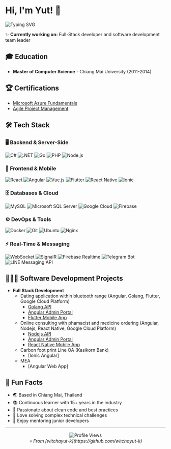 # Hi, I'm Yut! 👋

<div align="left">
  <img src="https://readme-typing-svg.herokuapp.com?pause=0&color=2196F3&center=false&vCenter=true&width=435&lines=Agile+Team+Leader;Full-Stack+Developer;Over+15%2B+Years+Experience" alt="Typing SVG" />
</div>

✨ **Currently working on:** Full-Stack developer and software development team leader

## 🎓 Education

- **Master of Computer Science** - Chiang Mai University (2011-2014)  

## 🏆 Certifications

- [Microsoft Azure Fundamentals](https://learn.microsoft.com/en-us/users/witchayutketudom-3368/credentials/da37f4cc8811fecf)
- [Agile Project Management](https://coursera.org/share/edc1c2d9b07933ab9dd97ea0365b0b60)

## 🛠️ Tech Stack

### 🖥️ Backend & Server-Side
![C#](https://img.shields.io/badge/C%23-239120?style=for-the-badge&logo=c-sharp&logoColor=white)
![.NET](https://img.shields.io/badge/.NET-5C2D91?style=for-the-badge&logo=.net&logoColor=white)
![Go](https://img.shields.io/badge/Go-00ADD8?style=for-the-badge&logo=go&logoColor=white)
![PHP](https://img.shields.io/badge/PHP-777BB4?style=for-the-badge&logo=php&logoColor=white)
![Node.js](https://img.shields.io/badge/Node.js-43853D?style=for-the-badge&logo=node.js&logoColor=white)

### 🎨 Frontend & Mobile
![React](https://img.shields.io/badge/React-20232A?style=for-the-badge&logo=react&logoColor=61DAFB)
![Angular](https://img.shields.io/badge/Angular-DD0031?style=for-the-badge&logo=angular&logoColor=white)
![Vue.js](https://img.shields.io/badge/Vue.js-35495E?style=for-the-badge&logo=vue.js&logoColor=4FC08D)
![Flutter](https://img.shields.io/badge/Flutter-02569B?style=for-the-badge&logo=flutter&logoColor=white)
![React Native](https://img.shields.io/badge/React_Native-20232A?style=for-the-badge&logo=react&logoColor=61DAFB)
![Ionic](https://img.shields.io/badge/Ionic-3880FF?style=for-the-badge&logo=ionic&logoColor=white)

### 🗄️ Databases & Cloud
![MySQL](https://img.shields.io/badge/MySQL-005C84?style=for-the-badge&logo=mysql&logoColor=white)
![Microsoft SQL Server](https://img.shields.io/badge/Microsoft%20SQL%20Server-CC2927?style=for-the-badge&logo=microsoft%20sql%20server&logoColor=white)
![Google Cloud](https://img.shields.io/badge/Google_Cloud-4285F4?style=for-the-badge&logo=google-cloud&logoColor=white)
![Firebase](https://img.shields.io/badge/Firebase-039BE5?style=for-the-badge&logo=Firebase&logoColor=white)

### ⚙️ DevOps & Tools
![Docker](https://img.shields.io/badge/Docker-2496ED?style=for-the-badge&logo=docker&logoColor=white)
![Git](https://img.shields.io/badge/Git-F05032?style=for-the-badge&logo=git&logoColor=white)
![Ubuntu](https://img.shields.io/badge/Ubuntu-E95420?style=for-the-badge&logo=ubuntu&logoColor=white)
![Nginx](https://img.shields.io/badge/Nginx-009639?style=for-the-badge&logo=nginx&logoColor=white)

### ⚡ Real-Time & Messaging
![WebSocket](https://img.shields.io/badge/WebSocket-000000?style=for-the-badge)
![SignalR](https://img.shields.io/badge/SignalR-512BD4?style=for-the-badge&logo=dotnet&logoColor=white)
![Firebase Realtime](https://img.shields.io/badge/Firebase_Realtime-FFCA28?style=for-the-badge&logo=firebase&logoColor=black)
![Telegram Bot](https://img.shields.io/badge/Telegram_Bot-26A5E4?style=for-the-badge&logo=telegram&logoColor=white)
![LINE Messaging API](https://img.shields.io/badge/LINE_Messaging_API-00C300?style=for-the-badge&logo=line&logoColor=white)

## 👨🏻‍💻 Software Development Projects
- <b>Full Stack Development </b>
  - Dating application within bluetooth range (Angular, Golang, Flutter, Google Cloud Platform)
    - [Golang API](https://github.com/witchayut-k/tug-api)
    - [Angular Admin Portal](https://github.com/witchayut-k/tug-admin)
    - [Flutter Mobile App](https://github.com/witchayut-k/tug-app)
  - Online consulting with phamacist and medicine ordering (Angular, Nodejs, React Native, Google Cloud Platform)
    - [Nodejs API](https://github.com/witchayut-k/yaprompt-api)
    - [Angular Admin Portal](https://github.com/witchayut-k/yaprompt-admin)
    - [React Native Mobile App](https://github.com/witchayut-k/yaprompt-customer-app)
  - Carbon foot print Line OA (Kasikorn Bank)
    - [Ionic Angular]
  - MEA
    - [Angular Web App]

## 🌟 Fun Facts

- 🌏 Based in Chiang Mai, Thailand
- 📚 Continuous learner with 15+ years in the industry
- 🚀 Passionate about clean code and best practices
- 🎯 Love solving complex technical challenges
- 🤝 Enjoy mentoring junior developers

---

<div align="center">
  <img src="https://komarev.com/ghpvc/?username=witchayut-k&color=blueviolet&style=for-the-badge" alt="Profile Views" />
</div>

<div align="center">
  <i>⭐️ From [witchayut-k](https://github.com/witchayut-k)</i>
</div>
